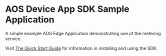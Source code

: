 # AOS Device App SDK Sample Application

A simple example AOS Edge Application demonstrating use of the metering service.

Visit [The Quick Start Guide](https://aetheros.github.io/device-sdk/md_quickstart.html) for information in installing and using the SDK.

